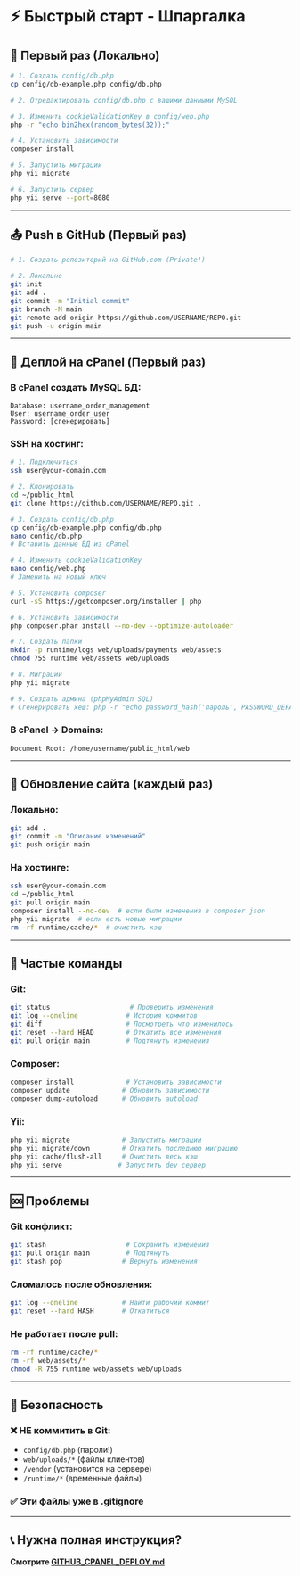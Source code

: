 # ⚡ Быстрый старт - Шпаргалка

## 🎯 Первый раз (Локально)

```bash
# 1. Создать config/db.php
cp config/db-example.php config/db.php

# 2. Отредактировать config/db.php с вашими данными MySQL

# 3. Изменить cookieValidationKey в config/web.php
php -r "echo bin2hex(random_bytes(32));"

# 4. Установить зависимости
composer install

# 5. Запустить миграции
php yii migrate

# 6. Запустить сервер
php yii serve --port=8080
```

---

## 📤 Push в GitHub (Первый раз)

```bash
# 1. Создать репозиторий на GitHub.com (Private!)

# 2. Локально
git init
git add .
git commit -m "Initial commit"
git branch -M main
git remote add origin https://github.com/USERNAME/REPO.git
git push -u origin main
```

---

## 🚀 Деплой на cPanel (Первый раз)

### В cPanel создать MySQL БД:
```
Database: username_order_management
User: username_order_user
Password: [сгенерировать]
```

### SSH на хостинг:

```bash
# 1. Подключиться
ssh user@your-domain.com

# 2. Клонировать
cd ~/public_html
git clone https://github.com/USERNAME/REPO.git .

# 3. Создать config/db.php
cp config/db-example.php config/db.php
nano config/db.php
# Вставить данные БД из cPanel

# 4. Изменить cookieValidationKey
nano config/web.php
# Заменить на новый ключ

# 5. Установить composer
curl -sS https://getcomposer.org/installer | php

# 6. Установить зависимости
php composer.phar install --no-dev --optimize-autoloader

# 7. Создать папки
mkdir -p runtime/logs web/uploads/payments web/assets
chmod 755 runtime web/assets web/uploads

# 8. Миграции
php yii migrate

# 9. Создать админа (phpMyAdmin SQL)
# Сгенерировать хеш: php -r "echo password_hash('пароль', PASSWORD_DEFAULT);"
```

### В cPanel → Domains:
```
Document Root: /home/username/public_html/web
```

---

## 🔄 Обновление сайта (каждый раз)

### Локально:
```bash
git add .
git commit -m "Описание изменений"
git push origin main
```

### На хостинге:
```bash
ssh user@your-domain.com
cd ~/public_html
git pull origin main
composer install --no-dev  # если были изменения в composer.json
php yii migrate  # если есть новые миграции
rm -rf runtime/cache/*  # очистить кэш
```

---

## 📝 Частые команды

### Git:
```bash
git status                    # Проверить изменения
git log --oneline            # История коммитов
git diff                     # Посмотреть что изменилось
git reset --hard HEAD        # Откатить все изменения
git pull origin main         # Подтянуть изменения
```

### Composer:
```bash
composer install             # Установить зависимости
composer update             # Обновить зависимости
composer dump-autoload      # Обновить autoload
```

### Yii:
```bash
php yii migrate             # Запустить миграции
php yii migrate/down        # Откатить последнюю миграцию
php yii cache/flush-all     # Очистить весь кэш
php yii serve              # Запустить dev сервер
```

---

## 🆘 Проблемы

### Git конфликт:
```bash
git stash                    # Сохранить изменения
git pull origin main         # Подтянуть
git stash pop               # Вернуть изменения
```

### Сломалось после обновления:
```bash
git log --oneline           # Найти рабочий коммит
git reset --hard HASH       # Откатиться
```

### Не работает после pull:
```bash
rm -rf runtime/cache/*
rm -rf web/assets/*
chmod -R 755 runtime web/assets web/uploads
```

---

## 🔐 Безопасность

### ❌ НЕ коммитить в Git:
- `config/db.php` (пароли!)
- `web/uploads/*` (файлы клиентов)
- `/vendor` (установится на сервере)
- `/runtime/*` (временные файлы)

### ✅ Эти файлы уже в .gitignore

---

## 📞 Нужна полная инструкция?

**Смотрите [GITHUB_CPANEL_DEPLOY.md](GITHUB_CPANEL_DEPLOY.md)**
